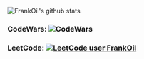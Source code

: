 ![FrankOil's github stats](https://github-readme-stats.vercel.app/api?username=frankoil&count_private=true&show_icons=true&theme=dark)

### CodeWars: ![CodeWars](https://www.codewars.com/users/FrankOil/badges/small)

### LeetCode: [![LeetCode user FrankOil](https://img.shields.io/badge/dynamic/json?style=for-the-badge&labelColor=black&color=%23ffa116&label=Solved&query=solvedOverTotal&url=https%3A%2F%2Fleetcode-badge.vercel.app%2Fapi%2Fusers%2FFrankOil&logo=leetcode&logoColor=yellow)](https://leetcode.com/FrankOil/)
